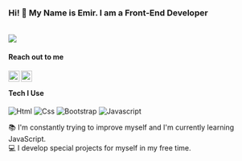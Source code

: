 ### **Hi! 👋 My Name is Emir. I am a Front-End Developer**
<p align="left"><br>
  <a href="https://github.com/TuncerEmir/github-profile-views-counter">
    <img src="https://komarev.com/ghpvc/?username=TuncerEmir&style=for-the-badge">
</a>
</p>

#### **Reach out to me**

[<img width="22" src="https://unpkg.com/simple-icons@v9/icons/twitter.svg" align="left" />][twitter]
[<img width="22" src="https://unpkg.com/simple-icons@v9/icons/linkedin.svg" align="left" />][linkedin]

</br>

#### **Tech I Use**

![Html](https://img.shields.io/badge/HTML5-E34F26?style=flat&logo=html5&logoColor=white) ![Css](https://img.shields.io/badge/CSS3-1572B6?style=flat&logo=css3&logoColor=white) ![Bootstrap](https://img.shields.io/badge/Bootstrap-%23563D7C.svg?style=flat&logo=Bootstrap&logoColor=white) ![Javascript](https://img.shields.io/badge/JavaScript-323330?style=flat&logo=javascript&logoColor=F7DF1E)

:books: I'm constantly trying to improve myself and I'm currently learning JavaScript.  
:computer: I develop special projects for myself in my free time.

[twitter]: https://twitter.com/emirtncr
[linkedin]: https://www.linkedin.com/in/muhammedemirtuncer/

